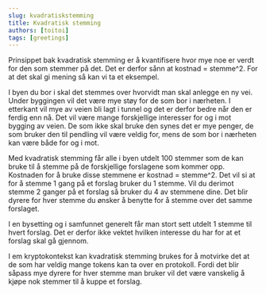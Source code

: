 ```yaml
---
slug: kvadratiskstemming
title: Kvadratisk stemming
authors: [toitoi]
tags: [greetings]
---
```


Prinsippet bak kvadratisk stemming er å kvantifisere hvor mye noe er verdt for den som stemmer på det. Det er derfor sånn at kostnad = stemme^2. For at det skal gi mening så kan vi ta et eksempel. 

I byen du bor i skal det stemmes over hvorvidt man skal anlegge en ny vei. Under byggingen vil det være mye støy for de som bor i nærheten. I etterkant vil mye av veien bli lagt i tunnel og det er derfor bedre når den er ferdig enn nå. Det vil være mange forskjellige interesser for og i mot bygging av veien. De som ikke skal bruke den synes det er mye penger, de som bruker den til pendling vil være veldig for, mens de som bor i nærheten kan være både for og i mot. 

Med kvadratisk stemming får alle i byen utdelt 100 stemmer som de kan bruke til å stemme på de forskjellige forslagene som kommer opp. Kostnaden for å bruke disse stemmene er kostnad = stemme^2. Det vil si at for å stemme 1 gang på et forslag bruker du 1 stemme. Vil du derimot stemme 2 ganger på et forslag så bruker du 4 av stemmene dine. Det blir dyrere for hver stemme du ønsker å benytte for å stemme over det samme forslaget. 

I en bysetting og i samfunnet generelt får man stort sett utdelt 1 stemme til hvert forslag. Det er derfor ikke vektet hvilken interesse du har for at et forslag skal gå gjennom. 

I em kryptokontekst kan kvadratisk stemming brukes for å motvirke det at de som har veldig mange tokens kan ta over en protokoll. Fordi det blir såpass mye dyrere for hver stemme man bruker vil det være vanskelig å kjøpe nok stemmer til å kuppe et forslag.  